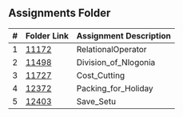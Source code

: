##  Assignments Folder

| # | Folder Link                                             | Assignment Description |
|:-:|---------------------------------------------------------| ---------------------- |
| 1 |[11172](./11172_Relational_Operator)                     |RelationalOperator      |
| 2 |[11498](./11498_Division_of_Nlogonia)                    |Division_of_Nlogonia    |
| 3 |[11727](./11727_Cost_Cutting)                            |Cost_Cutting            |
| 4 |[12372](./12372_Packing_for_Holiday)                     |Packing_for_Holiday     |
| 5 |[12403](./12403_Save_Setu)                               |Save_Setu               |